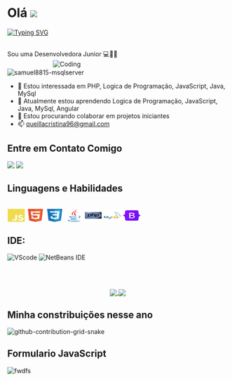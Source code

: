 # Olá <img src="https://camo.githubusercontent.com/e8e7b06ecf583bc040eb60e44eb5b8e0ecc5421320a92929ce21522dbc34c891/68747470733a2f2f6d656469612e67697068792e636f6d2f6d656469612f6876524a434c467a6361737252346961377a2f67697068792e676966" width="50">

[![Typing SVG](https://readme-typing-svg.herokuapp.com?font=Mouse+Memoirs&size=65&pause=500&color=#FF1493=true&width=600&height=70&lines=Eu+Sou+Queila+Cristina;Desenvolvedora+Front-End)](https://git.io/typing-svg)

<br>
Sou uma Desenvolvedora Junior 💻👩🏻‍
<br/>
<img align="right" alt="Coding" width="400" src="https://media.giphy.com/media/qgQUggAC3Pfv687qPC/giphy.gif"><br />
<img align="center" alt="samuel8815-msqlserver"  src="https://komarev.com/ghpvc/?username=quilla&style=flat-square">

- 👀 Estou interessada em PHP, Logica de Programação, JavaScript, Java,  MySql
- 🌱 Atualmente estou aprendendo Logica de Programação, JavaScript, Java,  MySql, Angular
- 💞️ Estou procurando colaborar em projetos iniciantes
- 📫 queillacristina96@gmail.com


## Entre em Contato Comigo



  <a href = "mailto:queillacristina96@gmail.com"><img src="https://img.shields.io/badge/-Gmail-%23333?style=for-the-badge&logo=gmail&logoColor=white" target="_blank"></a>
  <a href="https://www.linkedin.com/in///" target="_blank"><img src="https://img.shields.io/badge/-LinkedIn-%230077B5?style=for-the-badge&logo=linkedin&logoColor=white" target="_blank"></a>


## Linguagens e Habilidades 



<div style="display: inline_block"><br>
<img align="center" alt="samuel" height="30" width="40" src="https://raw.githubusercontent.com/devicons/devicon/master/icons/javascript/javascript-plain.svg">
<img align="center" alt="samuel" height="30" width="40" src="https://raw.githubusercontent.com/devicons/devicon/master/icons/html5/html5-original.svg"> 
<img align="center" alt="samuel" height="30" width="40" src="https://raw.githubusercontent.com/devicons/devicon/master/icons/css3/css3-original.svg">
<img align="center" alt="samuel" height="30" width="40" src="https://raw.githubusercontent.com/devicons/devicon/master/icons/java/java-original.svg">
<img align="center" alt="samuel" height="30" width="40" src="https://raw.githubusercontent.com/devicons/devicon/master/icons/php/php-original.svg">
<img align="center" alt="samuel" height="30" width="40" src="https://raw.githubusercontent.com/devicons/devicon/master/icons/mysql/mysql-original-wordmark.svg">    
<img align="center" alt="samuel" height="30" width="40" src="https://raw.githubusercontent.com/devicons/devicon/master/icons/bootstrap/bootstrap-original.svg">    

<br/>

##

  
##  IDE:

 
  ![ VScode ](https://img.shields.io/badge/Visual_Studio_Code-0078D4?style=for-the-badge&logo=visual%20studio%20code&logoColor=white)
  ![NetBeans IDE](https://img.shields.io/badge/NetBeansIDE-1B6AC6.svg?style=for-the-badge&logo=apache-netbeans-ide&logoColor=white)
     

 </a>
</p>
</br>
</br>
<p align="center">
  <a href="https://github.com/anuraghazra/github-readme-stats">
    <img
      align="center"
      src="https://github-readme-stats.vercel.app/api/top-langs/?username=queilla&layout=compact&langs_count=7&theme=tokyonight"
    />
  </a>
  <a href="https://github.com/anuraghazra/github-readme-stats">
    <img
      align="center"
      height="165"
      src="https://github-readme-stats.vercel.app/api?username=queilla&show_icons=true&theme=tokyonight&include_all_commits=true&count_private=true"
    />
  </a>
</p>

## **Minha constribuições nesse ano**
![github-contribution-grid-snake](https://user-images.githubusercontent.com/90639226/184780427-ce0be907-eef4-4832-aa97-c51532de66c6.gif)

## Formulario JavaScript
![fwdfs](https://user-images.githubusercontent.com/97989930/184999983-a4a6bd44-2795-4f9d-bf32-a2f006548503.png)






